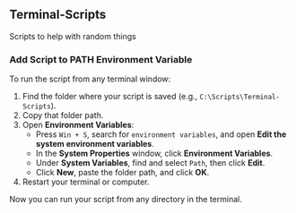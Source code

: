 ## Terminal-Scripts
Scripts to help with random things 

### Add Script to PATH Environment Variable

To run the script from any terminal window:

1. Find the folder where your script is saved (e.g., `C:\Scripts\Terminal-Scripts`).
2. Copy that folder path.
3. Open **Environment Variables**:
   - Press `Win + S`, search for `environment variables`, and open **Edit the system environment variables**.
   - In the **System Properties** window, click **Environment Variables**.
   - Under **System Variables**, find and select `Path`, then click **Edit**.
   - Click **New**, paste the folder path, and click **OK**.
4. Restart your terminal or computer.

Now you can run your script from any directory in the terminal.

